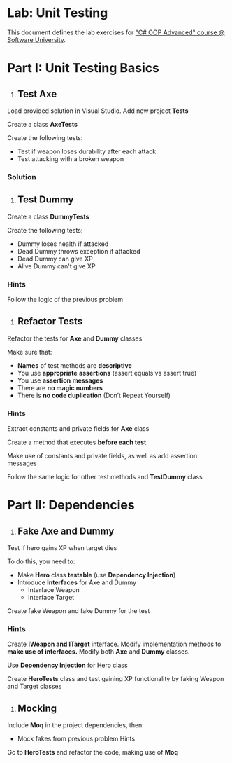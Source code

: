 ﻿
# **Lab: Unit Testing**
This document defines the lab exercises for ["C# OOP Advanced" course @ Software University](https://softuni.bg/courses/csharp-oop-advanced-high-quality-code).
# **Part I: Unit Testing Basics**
1. ## **Test Axe**
Load provided solution in Visual Studio. Add new project **Tests**

Create a class **AxeTests**

Create the following tests:

- Test if weapon loses durability after each attack
- Test attacking with a broken weapon
### **Solution**

1. ## **Test Dummy**
Create a class **DummyTests**

Create the following tests:

- Dummy loses health if attacked
- Dead Dummy throws exception if attacked
- Dead Dummy can give XP
- Alive Dummy can't give XP
### **Hints**
Follow the logic of the previous problem
1. ## **Refactor Tests**
Refactor the tests for **Axe** and **Dummy** classes

Make sure that:

- **Names** of test methods are **descriptive**
- You use **appropriate** **assertions** (assert equals vs assert true)
- You use **assertion** **messages**
- There are **no magic numbers**
- There is **no code duplication** (Don’t Repeat Yourself)
### **Hints**
Extract constants and private fields for **Axe** class

Create a method that executes **before each test**

Make use of constants and private fields, as well as add assertion messages

Follow the same logic for other test methods and **TestDummy** class
# **Part II: Dependencies**
1. ## **Fake Axe and Dummy**
Test if hero gains XP when target dies

To do this, you need to: 

- Make **Hero** class **testable** (use **Dependency Injection**)
- Introduce **Interfaces** for Axe and Dummy
  - Interface Weapon 
  - Interface Target 

Create fake Weapon and fake Dummy for the test
### **Hints**
Create **IWeapon and ITarget** interface. Modify implementation methods to **make use of interfaces.** Modify both **Axe** and **Dummy** classes.

Use **Dependency Injection** for Hero class

Create **HeroTests** class and test gaining XP functionality by faking Weapon and Target classes
1. ## **Mocking**
Include **Moq** in the project dependencies, then:

- Mock fakes from previous problem Hints

Go to **HeroTests** and refactor the code, making use of **Moq**


